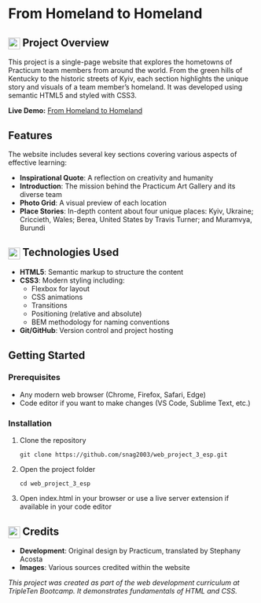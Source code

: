 # From Homeland to Homeland
## <img src="https://img.icons8.com/color/48/000000/overview-pages-3.png" width="24" height="24" style="vertical-align: middle"> Project Overview
This project is a single-page website that explores the hometowns of Practicum team members from around the world. From the green hills of Kentucky to the historic streets of Kyiv, each section highlights the unique story and visuals of a team member’s homeland. It was developed using semantic HTML5 and styled with CSS3.

**Live Demo:** [From Homeland to Homeland](https://snag2003.github.io/web_project_3_esp/)

## Features
The website includes several key sections covering various aspects of effective learning:
- **Inspirational Quote**: A reflection on creativity and humanity
- **Introduction**: The mission behind the Practicum Art Gallery and its diverse team
- **Photo Grid**: A visual preview of each location
- **Place Stories**: In-depth content about four unique places: Kyiv, Ukraine; Criccieth, Wales; Berea, United States by Travis Turner; and Muramvya, Burundi

## <img src="https://img.icons8.com/color/48/000000/code.png" width="24" height="24" style="vertical-align: middle"> Technologies Used
- **HTML5**: Semantic markup to structure the content
- **CSS3**: Modern styling including:
  - Flexbox for layout
  - CSS animations
  - Transitions
  - Positioning (relative and absolute)
  - BEM methodology for naming conventions
- **Git/GitHub**: Version control and project hosting
## Getting Started

### Prerequisites
- Any modern web browser (Chrome, Firefox, Safari, Edge)
- Code editor if you want to make changes (VS Code, Sublime Text, etc.)

### Installation
1. Clone the repository
   ```
   git clone https://github.com/snag2003/web_project_3_esp.git
   ```
2. Open the project folder
   ```
   cd web_project_3_esp
   ```
3. Open index.html in your browser or use a live server extension if available in your code editor

## <img src="https://img.icons8.com/color/48/000000/prize.png" width="24" height="24" style="vertical-align: middle"> Credits
- **Development**: Original design by Practicum, translated by Stephany Acosta
- **Images**: Various sources credited within the website

*This project was created as part of the web development curriculum at TripleTen Bootcamp. It demonstrates fundamentals of HTML and CSS.*
